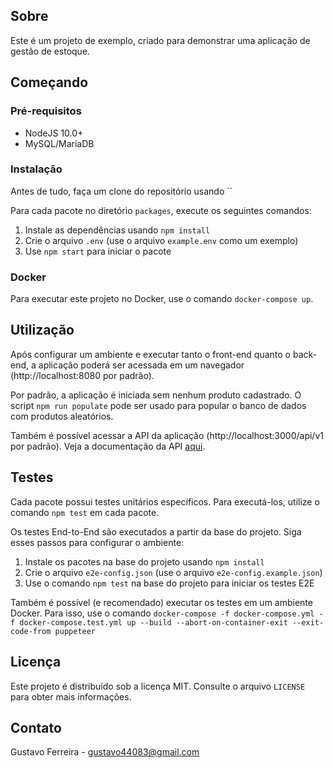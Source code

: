 ## Sobre
Este é um projeto de exemplo, criado para demonstrar uma aplicação de gestão de estoque.

## Começando

### Pré-requisitos
- NodeJS 10.0+
- MySQL/MariaDB

### Instalação
Antes de tudo, faça um clone do repositório usando ``

Para cada pacote no diretório `packages`, execute os seguintes comandos:
1. Instale as dependências usando `npm install`
2. Crie o arquivo `.env` (use o arquivo `example.env` como um exemplo)
3. Use `npm start` para iniciar o pacote

### Docker
Para executar este projeto no Docker, use o comando `docker-compose up`.

## Utilização
Após configurar um ambiente e executar tanto o front-end quanto o back-end, a aplicação poderá ser acessada
em um navegador (http://localhost:8080 por padrão).

Por padrão, a aplicação é iniciada sem nenhum produto cadastrado. O script `npm run populate` pode ser usado
para popular o banco de dados com produtos aleatórios.

Também é possível acessar a API da aplicação (http://localhost:3000/api/v1 por padrão). Veja a documentação
da API [aqui](https://documenter.getpostman.com/view/1217340/TW74iQVA).

## Testes
Cada pacote possui testes unitários específicos. Para executá-los, utilize o comando `npm test` em cada pacote.

Os testes End-to-End são executados a partir da base do projeto. Siga esses passos para configurar o ambiente:
1. Instale os pacotes na base do projeto usando `npm install`
2. Crie o arquivo `e2e-config.json` (use o arquivo `e2e-config.example.json`)
3. Use o comando `npm test` na base do projeto para iniciar os testes E2E

Também é possível (e recomendado) executar os testes em um ambiente Docker. Para isso, use o comando
`docker-compose -f docker-compose.yml -f docker-compose.test.yml up --build --abort-on-container-exit --exit-code-from puppeteer`

## Licença
Este projeto é distribuído sob a licença MIT. Consulte o arquivo `LICENSE` para obter mais informações.

## Contato
Gustavo Ferreira - gustavo44083@gmail.com
